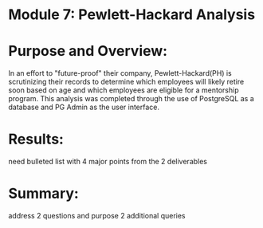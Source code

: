 # Module 7: Pewlett-Hackard Analysis

# Purpose and Overview:
In an effort to "future-proof" their company, Pewlett-Hackard(PH) is scrutinizing their records to determine which employees will likely retire soon based on age and which employees are eligible for a mentorship program.  This analysis was completed through the use of PostgreSQL as a database and PG Admin as the user interface.

# Results: 

need bulleted list with 4 major points from the 2 deliverables

# Summary:

address 2 questions and purpose 2 additional queries
